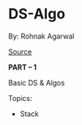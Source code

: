 # DS-Algo

By: Rohnak Agarwal

[Source](https://www.programiz.com/dsa)

**PART – 1**

Basic DS & Algos

Topics:

* Stack
